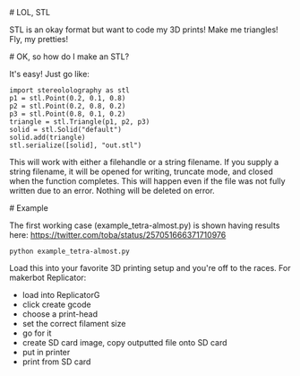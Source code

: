 <A name="toc1-0" title="LOL, STL" />
# LOL, STL

STL is an okay format but want to code my 3D prints! Make me triangles! Fly, my pretties!

<A name="toc1-5" title="OK, so how do I make an STL?" />
# OK, so how do I make an STL?

It's easy! Just go like:

    import stereololography as stl
    p1 = stl.Point(0.2, 0.1, 0.8)
    p2 = stl.Point(0.2, 0.8, 0.2)
    p3 = stl.Point(0.8, 0.1, 0.2)
    triangle = stl.Triangle(p1, p2, p3)
    solid = stl.Solid("default")
    solid.add(triangle)
    stl.serialize([solid], "out.stl")

This will work with either a filehandle or a string filename. If you supply a string filename, it will be opened for writing, truncate mode, and closed when the function completes. This will happen even if the file was not fully written due to an error. Nothing will be deleted on error.

<A name="toc1-21" title="Example" />
# Example

The first working case (example_tetra-almost.py) is shown having results here: https://twitter.com/toba/status/257051666371710976

    python example_tetra-almost.py

Load this into your favorite 3D printing setup and you're off to the races.  For makerbot Replicator:

* load into ReplicatorG
* click create gcode
* choose a print-head
* set the correct filament size
* go for it
* create SD card image, copy outputted file onto SD card
* put in printer
* print from SD card
